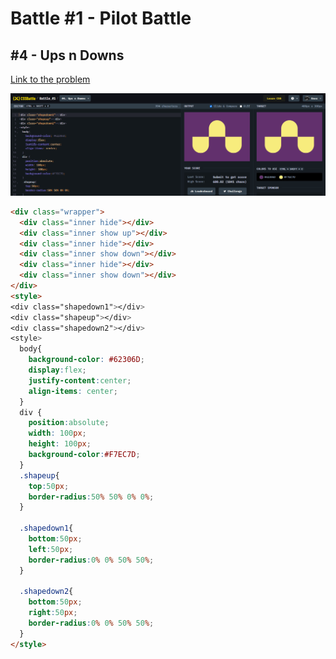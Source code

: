 # Battle #1 - Pilot Battle

## #4 - Ups n Downs

[Link to the problem](https://cssbattle.dev/play/4)

![result](./images/04_ups-n-downs.png)

```html
<div class="wrapper">
  <div class="inner hide"></div>
  <div class="inner show up"></div>
  <div class="inner hide"></div>
  <div class="inner show down"></div>
  <div class="inner hide"></div>
  <div class="inner show down"></div>
</div>
<style>
<div class="shapedown1"></div>
<div class="shapeup"></div>
<div class="shapedown2"></div>
<style>
  body{
    background-color: #62306D;
    display:flex;
    justify-content:center;
    align-items: center;
  }
  div {
    position:absolute;
    width: 100px;
    height: 100px;
    background-color:#F7EC7D;
  }
  .shapeup{
    top:50px;
    border-radius:50% 50% 0% 0%;
  }

  .shapedown1{
    bottom:50px;
    left:50px;
    border-radius:0% 0% 50% 50%;
  }

  .shapedown2{
    bottom:50px;
    right:50px;
    border-radius:0% 0% 50% 50%;
  }
</style>

```
